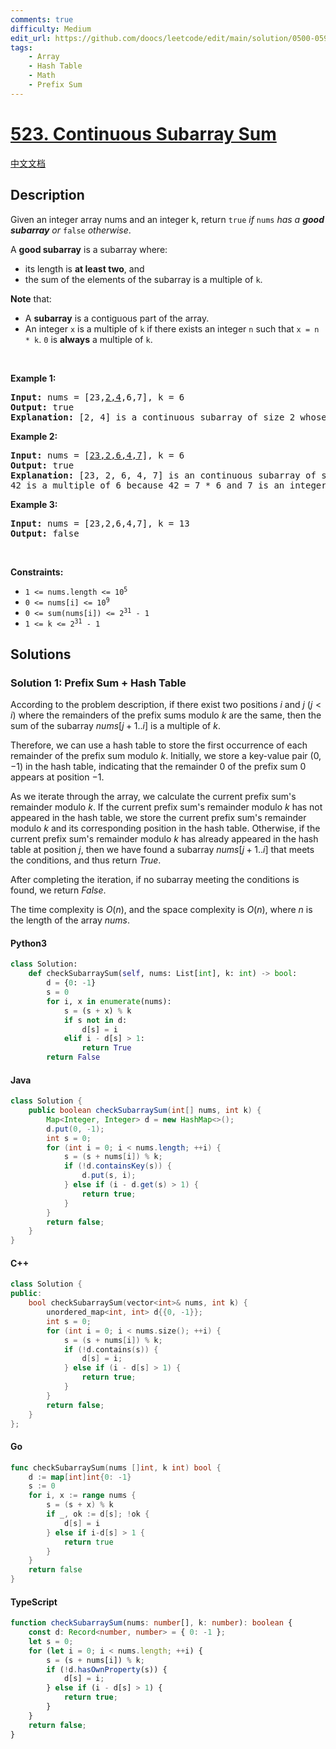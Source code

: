 ```yaml
---
comments: true
difficulty: Medium
edit_url: https://github.com/doocs/leetcode/edit/main/solution/0500-0599/0523.Continuous%20Subarray%20Sum/README_EN.md
tags:
    - Array
    - Hash Table
    - Math
    - Prefix Sum
---
```


<!-- problem:start -->

# [523. Continuous Subarray Sum](https://leetcode.com/problems/continuous-subarray-sum)

[中文文档](/solution/0500-0599/0523.Continuous%20Subarray%20Sum/README.md)

## Description

<!-- description:start -->

<p>Given an integer array nums and an integer k, return <code>true</code> <em>if </em><code>nums</code><em> has a <strong>good subarray</strong> or </em><code>false</code><em> otherwise</em>.</p>

<p>A <strong>good subarray</strong> is a subarray where:</p>

<ul>
	<li>its length is <strong>at least two</strong>, and</li>
	<li>the sum of the elements of the subarray is a multiple of <code>k</code>.</li>
</ul>

<p><strong>Note</strong> that:</p>

<ul>
	<li>A <strong>subarray</strong> is a contiguous part of the array.</li>
	<li>An integer <code>x</code> is a multiple of <code>k</code> if there exists an integer <code>n</code> such that <code>x = n * k</code>. <code>0</code> is <strong>always</strong> a multiple of <code>k</code>.</li>
</ul>

<p>&nbsp;</p>
<p><strong class="example">Example 1:</strong></p>

<pre>
<strong>Input:</strong> nums = [23,<u>2,4</u>,6,7], k = 6
<strong>Output:</strong> true
<strong>Explanation:</strong> [2, 4] is a continuous subarray of size 2 whose elements sum up to 6.
</pre>

<p><strong class="example">Example 2:</strong></p>

<pre>
<strong>Input:</strong> nums = [<u>23,2,6,4,7</u>], k = 6
<strong>Output:</strong> true
<strong>Explanation:</strong> [23, 2, 6, 4, 7] is an continuous subarray of size 5 whose elements sum up to 42.
42 is a multiple of 6 because 42 = 7 * 6 and 7 is an integer.
</pre>

<p><strong class="example">Example 3:</strong></p>

<pre>
<strong>Input:</strong> nums = [23,2,6,4,7], k = 13
<strong>Output:</strong> false
</pre>

<p>&nbsp;</p>
<p><strong>Constraints:</strong></p>

<ul>
	<li><code>1 &lt;= nums.length &lt;= 10<sup>5</sup></code></li>
	<li><code>0 &lt;= nums[i] &lt;= 10<sup>9</sup></code></li>
	<li><code>0 &lt;= sum(nums[i]) &lt;= 2<sup>31</sup> - 1</code></li>
	<li><code>1 &lt;= k &lt;= 2<sup>31</sup> - 1</code></li>
</ul>

<!-- description:end -->

## Solutions

<!-- solution:start -->

### Solution 1: Prefix Sum + Hash Table

According to the problem description, if there exist two positions $i$ and $j$ ($j < i$) where the remainders of the prefix sums modulo $k$ are the same, then the sum of the subarray $\textit{nums}[j+1..i]$ is a multiple of $k$.

Therefore, we can use a hash table to store the first occurrence of each remainder of the prefix sum modulo $k$. Initially, we store a key-value pair $(0, -1)$ in the hash table, indicating that the remainder $0$ of the prefix sum $0$ appears at position $-1$.

As we iterate through the array, we calculate the current prefix sum's remainder modulo $k$. If the current prefix sum's remainder modulo $k$ has not appeared in the hash table, we store the current prefix sum's remainder modulo $k$ and its corresponding position in the hash table. Otherwise, if the current prefix sum's remainder modulo $k$ has already appeared in the hash table at position $j$, then we have found a subarray $\textit{nums}[j+1..i]$ that meets the conditions, and thus return $\textit{True}$.

After completing the iteration, if no subarray meeting the conditions is found, we return $\textit{False}$.

The time complexity is $O(n)$, and the space complexity is $O(n)$, where $n$ is the length of the array $\textit{nums}$.

<!-- tabs:start -->

#### Python3

```python
class Solution:
    def checkSubarraySum(self, nums: List[int], k: int) -> bool:
        d = {0: -1}
        s = 0
        for i, x in enumerate(nums):
            s = (s + x) % k
            if s not in d:
                d[s] = i
            elif i - d[s] > 1:
                return True
        return False
```

#### Java

```java
class Solution {
    public boolean checkSubarraySum(int[] nums, int k) {
        Map<Integer, Integer> d = new HashMap<>();
        d.put(0, -1);
        int s = 0;
        for (int i = 0; i < nums.length; ++i) {
            s = (s + nums[i]) % k;
            if (!d.containsKey(s)) {
                d.put(s, i);
            } else if (i - d.get(s) > 1) {
                return true;
            }
        }
        return false;
    }
}
```

#### C++

```cpp
class Solution {
public:
    bool checkSubarraySum(vector<int>& nums, int k) {
        unordered_map<int, int> d{{0, -1}};
        int s = 0;
        for (int i = 0; i < nums.size(); ++i) {
            s = (s + nums[i]) % k;
            if (!d.contains(s)) {
                d[s] = i;
            } else if (i - d[s] > 1) {
                return true;
            }
        }
        return false;
    }
};
```

#### Go

```go
func checkSubarraySum(nums []int, k int) bool {
	d := map[int]int{0: -1}
	s := 0
	for i, x := range nums {
		s = (s + x) % k
		if _, ok := d[s]; !ok {
			d[s] = i
		} else if i-d[s] > 1 {
			return true
		}
	}
	return false
}
```

#### TypeScript

```ts
function checkSubarraySum(nums: number[], k: number): boolean {
    const d: Record<number, number> = { 0: -1 };
    let s = 0;
    for (let i = 0; i < nums.length; ++i) {
        s = (s + nums[i]) % k;
        if (!d.hasOwnProperty(s)) {
            d[s] = i;
        } else if (i - d[s] > 1) {
            return true;
        }
    }
    return false;
}
```

<!-- tabs:end -->

<!-- solution:end -->

<!-- problem:end -->
